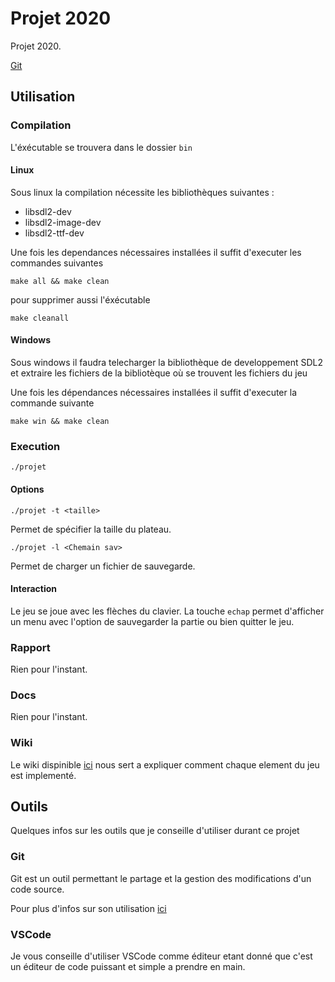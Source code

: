# Projet 2020

Projet 2020.

[Git](https://gitlab.etude.eisti.fr/rodriguess/projet-2020)

## Utilisation

### Compilation

L'éxécutable se trouvera dans le dossier `bin`

#### Linux

Sous linux la compilation nécessite les bibliothèques suivantes :

- libsdl2-dev
- libsdl2-image-dev
- libsdl2-ttf-dev

Une fois les dependances nécessaires installées il suffit d'executer les commandes suivantes

```shell
make all && make clean
```

pour supprimer aussi l'éxécutable

```shell
make cleanall
```

#### Windows

Sous windows il faudra telecharger la bibliothèque de developpement SDL2 et extraire les fichiers de la bibliotèque où se trouvent les fichiers du jeu

Une fois les dépendances nécessaires installées il suffit d'executer la commande suivante

```shell
make win && make clean
```

### Execution

```shell
./projet
```

#### Options

```shell
./projet -t <taille>
```

Permet de spécifier la taille du plateau.

```shell
./projet -l <Chemain sav>
```

Permet de charger un fichier de sauvegarde.

#### Interaction

Le jeu se joue avec les flèches du clavier. La touche `echap` permet d'afficher un menu avec l'option de sauvegarder la partie ou bien quitter le jeu.

### Rapport

Rien pour l'instant.

### Docs

Rien pour l'instant.

### Wiki

Le wiki dispinible [ici](Docs/Wiki/Wiki.md) nous sert a expliquer comment chaque element du jeu est implementé.

## Outils

Quelques infos sur les outils que je conseille d'utiliser durant ce projet

### Git

Git est un outil permettant le partage et la gestion des modifications d'un code source.

Pour plus d'infos sur son utilisation [ici](Docs/GIT.md)

### VSCode

Je vous conseille d'utiliser VSCode comme éditeur etant donné que c'est un éditeur de code puissant et simple a prendre en main.
